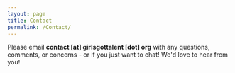 ```yaml
---
layout: page
title: Contact
permalink: /Contact/
---
```

Please email **contact [at] girlsgottalent [dot] org** with any questions, comments, or concerns - or if you just want to chat! We'd love to hear from you!